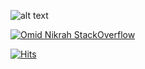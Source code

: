 ![alt text](https://github-readme-stats.vercel.app/api?username=yefangzhou1997&count_private=true&show_icons=true&theme=dracula)

[![Omid Nikrah StackOverflow](https://github-readme-stackoverflow.vercel.app/?userID=13966961&layout=compact&theme=dark)](https://stackoverflow.com/users/13966961)

[![Hits](https://hits.seeyoufarm.com/api/count/incr/badge.svg?url=https%3A%2F%2Fgithub.com%2Fyefangzhou1997&count_bg=%2379C83D&title_bg=%23555555&icon=&icon_color=%23E7E7E7&title=hits&edge_flat=false)](https://hits.seeyoufarm.com)



<!---
yefangzhou1997/yefangzhou1997 is a ✨ special ✨ repository because its `README.md` (this file) appears on your GitHub profile.
You can click the Preview link to take a look at your changes.
--->
